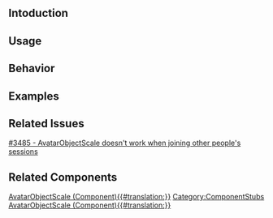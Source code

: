 <languages></languages> <translate>

## Intoduction

## Usage

## Behavior

## Examples

## Related Issues

[#3485 - AvatarObjectScale doesn't work when joining other people's
sessions](https://github.com/Resonite-Metaverse/ResonitePublic/issues/3485)

## Related Components

</translate>

[AvatarObjectScale
(Component){{#translation:}}](Category:Components{{#translation:}} "wikilink")
[Category:ComponentStubs](Category:ComponentStubs "wikilink")
[AvatarObjectScale
(Component){{#translation:}}](Category:Components:Users:Common_Avatar_System{{#translation:}} "wikilink")